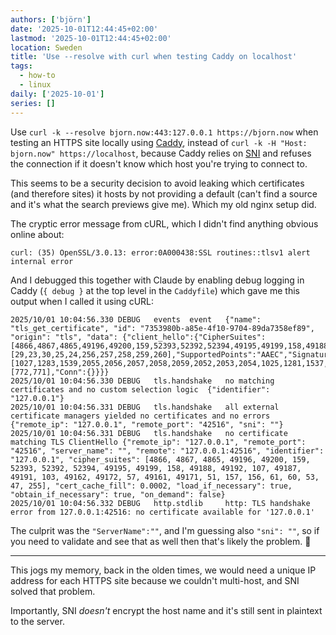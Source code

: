 ```yaml
---
authors: ['björn']
date: '2025-10-01T12:44:45+02:00'
lastmod: '2025-10-01T12:44:45+02:00'
location: Sweden
title: 'Use --resolve with curl when testing Caddy on localhost'
tags:
  - how-to
  - linux
daily: ['2025-10-01']
series: []
---
```

Use `curl -k --resolve bjorn.now:443:127.0.0.1 https://bjorn.now` when testing an HTTPS site locally using [Caddy](https://caddyserver.com/), instead of `curl -k -H "Host: bjorn.now" https://localhost`, because Caddy relies on [SNI](https://en.wikipedia.org/wiki/Server_Name_Indication) and refuses the connection if it doesn't know which host you're trying to connect to.

<!--more-->

This seems to be a security decision to avoid leaking which certificates (and therefore sites) it hosts by not providing a default (can't find a source and it's what the search previews give me). Which my old nginx setup did.

The cryptic error message from cURL, which I didn't find anything obvious online about:
```text {class="no-copy-button"}
curl: (35) OpenSSL/3.0.13: error:0A000438:SSL routines::tlsv1 alert internal error
```

And I debugged this together with Claude by enabling debug logging in Caddy (`{ debug }` at the top level in the `Caddyfile`) which gave me this output when I called it using cURL:

```text {class="no-copy-button"}
2025/10/01 10:04:56.330 DEBUG   events  event   {"name": "tls_get_certificate", "id": "7353980b-a85e-4f10-9704-89da7358ef89", "origin": "tls", "data": {"client_hello":{"CipherSuites":[4866,4867,4865,49196,49200,159,52393,52392,52394,49195,49199,158,49188,49192,107,49187,49191,103,49162,49172,57,49161,49171,51,157,156,61,60,53,47,255],"ServerName":"","SupportedCurves":[29,23,30,25,24,256,257,258,259,260],"SupportedPoints":"AAEC","SignatureSchemes":[1027,1283,1539,2055,2056,2057,2058,2059,2052,2053,2054,1025,1281,1537,771,769,770,1026,1282,1538],"SupportedProtos":null,"SupportedVersions":[772,771],"Conn":{}}}}
2025/10/01 10:04:56.330 DEBUG   tls.handshake   no matching certificates and no custom selection logic  {"identifier": "127.0.0.1"}
2025/10/01 10:04:56.331 DEBUG   tls.handshake   all external certificate managers yielded no certificates and no errors {"remote_ip": "127.0.0.1", "remote_port": "42516", "sni": ""}
2025/10/01 10:04:56.331 DEBUG   tls.handshake   no certificate matching TLS ClientHello {"remote_ip": "127.0.0.1", "remote_port": "42516", "server_name": "", "remote": "127.0.0.1:42516", "identifier": "127.0.0.1", "cipher_suites": [4866, 4867, 4865, 49196, 49200, 159, 52393, 52392, 52394, 49195, 49199, 158, 49188, 49192, 107, 49187, 49191, 103, 49162, 49172, 57, 49161, 49171, 51, 157, 156, 61, 60, 53, 47, 255], "cert_cache_fill": 0.0002, "load_if_necessary": true, "obtain_if_necessary": true, "on_demand": false}
2025/10/01 10:04:56.332 DEBUG   http.stdlib     http: TLS handshake error from 127.0.0.1:42516: no certificate available for '127.0.0.1'
```

The culprit was the `"ServerName":""`, and I'm guessing also `"sni": ""`, so if you need to validate and see that as well then that's likely the problem. 🙂

---

This jogs my memory, back in the olden times, we would need a unique IP address for each HTTPS site because we couldn't multi-host, and SNI solved that problem. 

Importantly, SNI _doesn't_ encrypt the host name and it's still sent in plaintext to the server.
